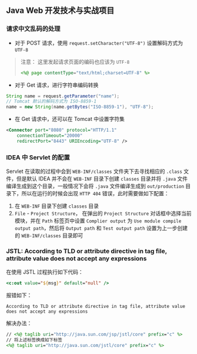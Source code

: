 ## Java Web 开发技术与实战项目

### 请求中文乱码的处理

 - 对于 POST 请求，使用 `request.setCharacter("UTF-8")` 设置解码方式为 `UTF-8`

> 注意： 这里发起请求页面的编码也应该为 `UTF-8`
> ```jsp
> <%@ page contentType="text/html;charset=UTF-8" %>
> ```

 - 对于 Get 请求，进行字符串编码转换

```java
String name = request.getParameter("name");
// Tomcat 默认的解码方式为 ISO-8859-1
name = new String(name.getBytes("ISO-8859-1"), "UTF-8");
```

 - 在 Get 请求中，还可以在 Tomcat 中设置字符集

```xml
<Connector port="8080" protocol="HTTP/1.1"
    connectionTimeout="20000"
    redirectPort="8443" URIEncoding="UTF-8" />
```

### IDEA 中 Servlet 的配置

Servlet 在读取的过程中会到 `WEB-INF/classes` 文件夹下去寻找相应的 `.class` 文件，但是默认 IDEA 并不会在 `WEB-INF` 目录下创建 `classes` 目录并将 `.java` 文件编译生成到这个目录，一般情况下会将 `.java` 文件编译生成到 `out/production` 目录下，所以在运行的时候会出现 `HTTP 404` 错误，此时需要做如下配置：

1. 在 `WEB-INF` 目录下创建 `classes` 目录
2. `File` - `Project Structure`， 在弹出的 `Project Structure` 对话框中选择当前模块，并在 `Path` 标签页中设置 `Complier output` 为 `Use module compile output path`，然后将 `Output path` 和 `Test output path` 设置为上一步创建的 `WEB-INF/classes` 目录即可

### JSTL: According to TLD or attribute directive in tag file, attribute value does not accept any expressions

在使用 JSTL 过程执行如下代码：

```jsp
<c:out value="${msg}" default="null" />
```

报错如下：

```
According to TLD or attribute directive in tag file, attribute value does not accept any expressions
```

解决办法：

```jsp
// <%@ taglib uri="http://java.sun.com/jsp/jstl/core" prefix="c" %>
// 将上述标签换成如下标签
<%@ taglib uri="http://java.sun.com/jstl/core" prefix="c" %>
```
